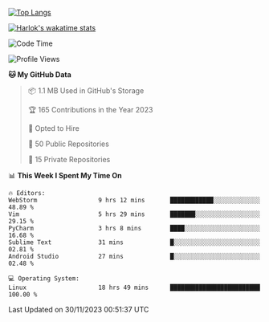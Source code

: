 [![Top Langs](https://github-readme-stats.vercel.app/api/top-langs/?username=remisiki&theme=dracula&layout=compact&hide=Jupyter%20Notebook,CSS,HTML&langs_count=10&exclude_repo=GMM-Demux-GUI)](https://github.com/anuraghazra/github-readme-stats)

[![Harlok's wakatime stats](https://github-readme-stats.vercel.app/api/wakatime?username=@remisiki&theme=dracula&layout=compact&langs_count=10&hide=other,html,css,text,json,markdown,jupyter)](https://github.com/anuraghazra/github-readme-stats)

<!--START_SECTION:waka-->
![Code Time](http://img.shields.io/badge/Code%20Time-585%20hrs%2011%20mins-blue)

![Profile Views](http://img.shields.io/badge/Profile%20Views-14-blue)

**🐱 My GitHub Data** 

> 📦 1.1 MB Used in GitHub's Storage 
 > 
> 🏆 165 Contributions in the Year 2023
 > 
> 💼 Opted to Hire
 > 
> 📜 50 Public Repositories 
 > 
> 🔑 15 Private Repositories 
 > 
📊 **This Week I Spent My Time On** 

```text
🔥 Editors: 
WebStorm                 9 hrs 12 mins       ████████████░░░░░░░░░░░░░   48.89 % 
Vim                      5 hrs 29 mins       ███████░░░░░░░░░░░░░░░░░░   29.15 % 
PyCharm                  3 hrs 8 mins        ████░░░░░░░░░░░░░░░░░░░░░   16.68 % 
Sublime Text             31 mins             █░░░░░░░░░░░░░░░░░░░░░░░░   02.81 % 
Android Studio           27 mins             █░░░░░░░░░░░░░░░░░░░░░░░░   02.48 % 

💻 Operating System: 
Linux                    18 hrs 49 mins      █████████████████████████   100.00 % 
```


 Last Updated on 30/11/2023 00:51:37 UTC
<!--END_SECTION:waka-->
